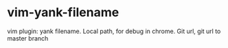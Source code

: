 # vim-yank-filename
vim plugin: yank filename. Local path, for debug in chrome. Git url, git url to master branch
